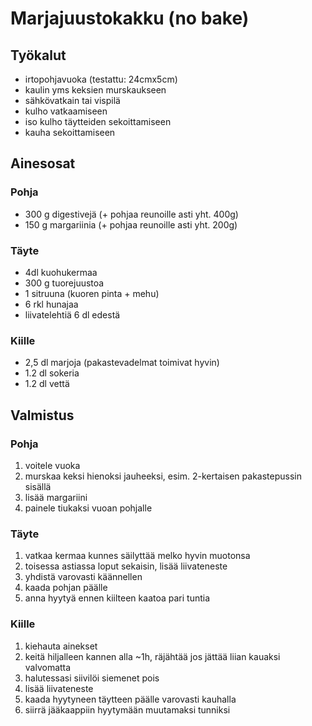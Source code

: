 # Marjajuustokakku (no bake)


## Työkalut

- irtopohjavuoka (testattu: 24cmx5cm)
- kaulin yms keksien murskaukseen
- sähkövatkain tai vispilä
- kulho vatkaamiseen
- iso kulho täytteiden sekoittamiseen
- kauha sekoittamiseen



## Ainesosat


### Pohja

- 300 g digestivejä (+ pohjaa reunoille asti yht. 400g)
- 150 g margariinia (+ pohjaa reunoille asti yht. 200g)


### Täyte

- 4dl kuohukermaa
- 300 g tuorejuustoa
- 1 sitruuna (kuoren pinta + mehu)
- 6 rkl hunajaa
- liivatelehtiä 6 dl edestä


### Kiille

- 2,5 dl marjoja (pakastevadelmat toimivat hyvin)
- 1.2 dl sokeria
- 1.2 dl vettä


## Valmistus

### Pohja

1. voitele vuoka
2. murskaa keksi hienoksi jauheeksi, esim. 2-kertaisen pakastepussin sisällä
3. lisää margariini
4. painele tiukaksi vuoan pohjalle


### Täyte

1. vatkaa kermaa kunnes säilyttää melko hyvin muotonsa
2. toisessa astiassa loput sekaisin, lisää liivateneste
3. yhdistä varovasti käännellen
4. kaada pohjan päälle
5. anna hyytyä ennen kiilteen kaatoa pari tuntia


### Kiille

1. kiehauta ainekset
2. keitä hiljalleen kannen alla ~1h, räjähtää jos jättää liian kauaksi valvomatta
3. halutessasi siivilöi siemenet pois
4. lisää liivateneste
5. kaada hyytyneen täytteen päälle varovasti kauhalla
6. siirrä jääkaappiin hyytymään muutamaksi tunniksi


